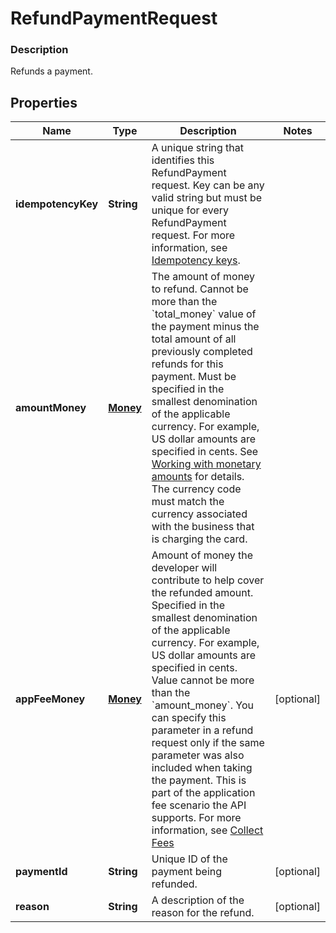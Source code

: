 
# RefundPaymentRequest

### Description

Refunds a payment.

## Properties
Name | Type | Description | Notes
------------ | ------------- | ------------- | -------------
**idempotencyKey** | **String** |  A unique string that identifies this RefundPayment request. Key can be any valid string but must be unique for every RefundPayment request.  For more information, see [Idempotency keys](https://developer.squareup.com/docs/basics/api101/idempotency). | 
**amountMoney** | [**Money**](Money.md) | The amount of money to refund.  Cannot be more than the &#x60;total_money&#x60; value of the payment minus the total amount of all previously completed refunds for this payment.  Must be specified in the smallest denomination of the applicable currency. For example, US dollar amounts are specified in cents. See [Working with monetary amounts](https://developer.squareup.com/docs/build-basics/working-with-monetary-amounts) for details.  The currency code must match the currency associated with the business that is charging the card. | 
**appFeeMoney** | [**Money**](Money.md) | Amount of money the developer will contribute to help cover the refunded amount. Specified in the smallest denomination of the applicable currency. For example, US dollar amounts are specified in cents.  Value cannot be more than the &#x60;amount_money&#x60;.  You can specify this parameter in a refund request only if the  same parameter was also included when taking the payment. This is part of the application fee  scenario the API supports.  For more information, see  [Collect Fees](https://developer.squareup.com/docs/payments-api/take-payments-and-collect-fees) |  [optional]
**paymentId** | **String** | Unique ID of the payment being refunded. |  [optional]
**reason** | **String** | A description of the reason for the refund. |  [optional]



